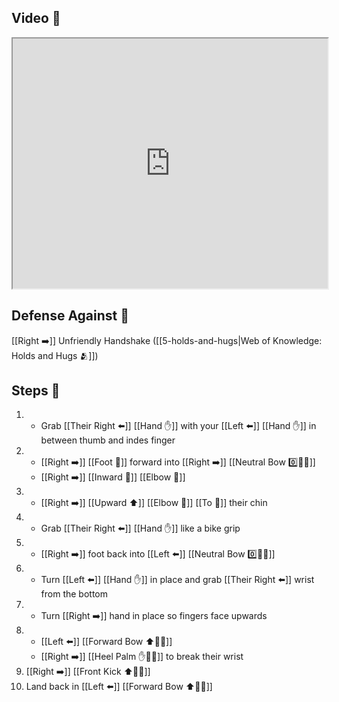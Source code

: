 ## Video 🎥

<iframe src="https://www.youtube.com/embed/tvS7L85fcqA?start=596" width="100%" height="400"></iframe>

## Defense Against 🤺

[[Right ➡️]] Unfriendly Handshake ([[5-holds-and-hugs|Web of Knowledge: Holds and Hugs 🫂]])

## Steps 👣

1. - Grab [[Their Right ⬅️]] [[Hand ✋]] with your [[Left ⬅️]] [[Hand ✋]] in between thumb and indes finger
2. - [[Right ➡️]] [[Foot 🦶]] forward into [[Right ➡️]] [[Neutral Bow 0️⃣🧍‍♂️]]
    - [[Right ➡️]] [[Inward 🔽]] [[Elbow 💪]]
3. - [[Right ➡️]] [[Upward ⬆️]] [[Elbow 💪]] [[To 🎯]] their chin
4. - Grab [[Their Right ⬅️]] [[Hand ✋]] like a bike grip
5. - [[Right ➡️]] foot back into [[Left ⬅️]] [[Neutral Bow 0️⃣🧍‍♂️]]
6. - Turn [[Left ⬅️]] [[Hand ✋]] in place and grab [[Their Right ⬅️]] wrist from the bottom
7. - Turn [[Right ➡️]] hand in place so fingers face upwards
8. - [[Left ⬅️]] [[Forward Bow ⬆️🧍‍♂️]]
    - [[Right ➡️]] [[Heel Palm ✋🌴💥]] to break their wrist
9. [[Right ➡️]] [[Front Kick ⬆️🦶💥]]
10. Land back in [[Left ⬅️]] [[Forward Bow ⬆️🧍‍♂️]]